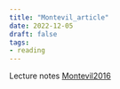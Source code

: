 ```yaml
---
title: "Montevil_article"
date: 2022-12-05
draft: false
tags:
- reading
---
```


Lecture notes [Montevil2016](unread/Montevil2016.md)
